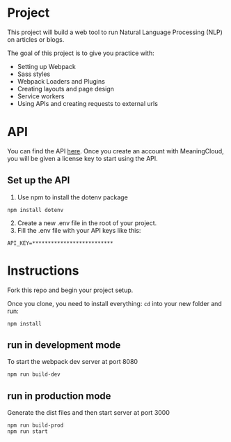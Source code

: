 # Project 

This project will build a web tool to run Natural Language Processing (NLP) on articles or blogs.

The goal of this project is to give you practice with:
- Setting up Webpack
- Sass styles
- Webpack Loaders and Plugins
- Creating layouts and page design
- Service workers
- Using APIs and creating requests to external urls

# API
You can find the API [here](https://www.meaningcloud.com/developer/sentiment-analysis). 
Once you create an account with MeaningCloud, you will be given a license key to start using the API.
## Set up the API
1. Use npm to install the dotenv package
```
npm install dotenv
```
2. Create a new .env file in the root of your project.
3. Fill the .env file with your API keys like this:
```
API_KEY=**************************
```

# Instructions

Fork this repo and begin your project setup.

Once you clone, you need to install everything:
`cd` into your new folder and run:
```
npm install
```
## run in development mode
To start the webpack dev server at port 8080
```
npm run build-dev
```
## run in production mode
Generate the dist files and then start server at port 3000
```
npm run build-prod
npm run start
```




